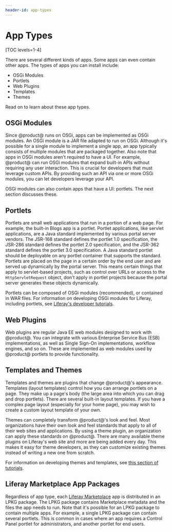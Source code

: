 ```yaml
---
header-id: app-types
---
```


# App Types

[TOC levels=1-4]

There are several different kinds of apps. Some apps can even contain other
apps. The types of apps you can install include: 

- OSGi Modules
- Portlets
- Web Plugins
- Templates
- Themes

Read on to learn about these app types. 

## OSGi Modules

Since @product@ runs on OSGi, apps can be implemented as OSGi modules. An OSGi 
module is a JAR file adapted to run on OSGi. Although it's possible for a single 
module to implement a single app, an app typically consists of multiple modules 
that are packaged together. Also note that apps in OSGi modules aren't required 
to have a UI. For example, @product@ can run OSGi modules that expand built-in 
APIs without requiring any user interaction. This is crucial for developers that
must leverage custom APIs. By providing such an API via one or more OSGi
modules, you can let developers leverage your API. 
<!-- Uncomment when the article is published. Jim
To see a list of @product@'s
API modules, see the reference article
Finding Liferay API Modules(/develop/reference/-/knowledge_base/7-1/finding-liferay-api-modules). 
-->

OSGi modules can also contain apps that have a UI: portlets. The next section 
discusses these. 

## Portlets

Portlets are small web applications that run in a portion of a web page. For 
example, the built-in Blogs app is a portlet. Portlet applications, like servlet 
applications, are a Java standard implemented by various portal server vendors. 
The JSR-168 standard defines the portlet 1.0 specification, the JSR-286 standard 
defines the portlet 2.0 specification, and the JSR-362 standard defines the 
portlet 3.0 specification. A Java standard portlet should be deployable on any 
portlet container that supports the standard. Portlets are placed on the page in 
a certain order by the end user and are served up dynamically by the portal 
server. This means certain things that apply to servlet-based projects, such as 
control over URLs or access to the `HttpServletRequest` object, don't apply in 
portlet projects because the portal server generates these objects dynamically. 

Portlets can be composed of OSGi modules (recommended), or contained in WAR 
files. For information on developing OSGi modules for Liferay, including 
portlets, see 
[Liferay's developer tutorials](/develop/tutorials). 

## Web Plugins

Web plugins are regular Java EE web modules designed to work with @product@. You
can integrate with various Enterprise Service Bus (ESB) implementations, as well
as Single Sign-On implementations, workflow engines, and so on. These are
implemented as web modules used by @product@ portlets to provide functionality. 

## Templates and Themes

Templates and themes are plugins that change @product@'s appearance. Templates 
(layout templates) control how you can arrange portlets on a page. They make up 
a page's body (the large area into which you can drag and drop portlets). 
There are several built-in layout templates. If you have a complex page layout 
(especially for your home page), you may wish to create a custom layout template 
of your own. 

Themes can completely transform @product@'s look and feel. Most organizations 
have their own look and feel standards that apply to all of their web sites and 
applications. By using a theme plugin, an organization can apply these standards
on @product@. There are many available theme plugins on Liferay's web site and
more are being added every day. This makes it easy for theme developers, as they
can customize existing themes instead of writing a new one from scratch. 

For information on developing themes and templates, see 
[this section of tutorials](/docs/7-1/tutorials/-/knowledge_base/t/themes-and-layout-templates). 

## Liferay Marketplace App Packages

Regardless of app type, each 
[Liferay Marketplace](https://web.liferay.com/marketplace) 
app is distributed in an LPKG package. The LPKG package contains Marketplace 
metadata and the files the app needs to run. Note that it's possible for an LPKG 
package to contain multiple apps. For example, a single LPKG package can contain 
several portlets. This is common in cases where an app requires a Control Panel 
portlet for administrators, and another portlet for end users. 

